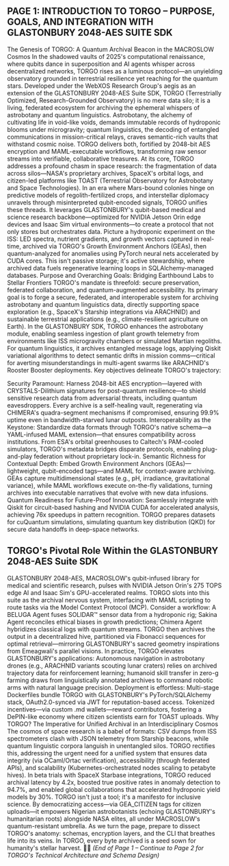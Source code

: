## PAGE 1: INTRODUCTION TO TORGO – PURPOSE, GOALS, AND INTEGRATION WITH GLASTONBURY 2048-AES SUITE SDK

The Genesis of TORGO: A Quantum Archival Beacon in the MACROSLOW Cosmos
In the shadowed vaults of 2025's computational renaissance, where qubits dance in superposition and AI agents whisper across decentralized networks, TORGO rises as a luminous protocol—an unyielding observatory grounded in terrestrial resilience yet reaching for the quantum stars. Developed under the WebXOS Research Group's aegis as an extension of the GLASTONBURY 2048-AES Suite SDK, TORGO (Terrestrially Optimized, Research-Grounded Observatory) is no mere data silo; it is a living, federated ecosystem for archiving the ephemeral whispers of astrobotany and quantum linguistics. Astrobotany, the alchemy of cultivating life in void-like voids, demands immutable records of hydroponic blooms under microgravity; quantum linguistics, the decoding of entangled communications in mission-critical relays, craves semantic-rich vaults that withstand cosmic noise. TORGO delivers both, fortified by 2048-bit AES encryption and MAML-executable workflows, transforming raw sensor streams into verifiable, collaborative treasures.
At its core, TORGO addresses a profound chasm in space research: the fragmentation of data across silos—NASA's proprietary archives, SpaceX's orbital logs, and citizen-led platforms like TOAST (Terrestrial Observatory for Astrobotany and Space Technologies). In an era where Mars-bound colonies hinge on predictive models of regolith-fertilized crops, and interstellar diplomacy unravels through misinterpreted qubit-encoded signals, TORGO unifies these threads. It leverages GLASTONBURY's qubit-based medical and science research backbone—optimized for NVIDIA Jetson Orin edge devices and Isaac Sim virtual environments—to create a protocol that not only stores but orchestrates data. Picture a hydroponic experiment on the ISS: LED spectra, nutrient gradients, and growth vectors captured in real-time, archived via TORGO's Growth Environment Anchors (GEAs), then quantum-analyzed for anomalies using PyTorch neural nets accelerated by CUDA cores. This isn't passive storage; it's active stewardship, where archived data fuels regenerative learning loops in SQLAlchemy-managed databases.
Purpose and Overarching Goals: Bridging Earthbound Labs to Stellar Frontiers
TORGO's mandate is threefold: secure preservation, federated collaboration, and quantum-augmented accessibility. Its primary goal is to forge a secure, federated, and interoperable system for archiving astrobotany and quantum linguistics data, directly supporting space exploration (e.g., SpaceX's Starship integrations via ARACHNID) and sustainable terrestrial applications (e.g., climate-resilient agriculture on Earth). In the GLASTONBURY SDK, TORGO enhances the astrobotany module, enabling seamless ingestion of plant growth telemetry from environments like ISS microgravity chambers or simulated Martian regoliths. For quantum linguistics, it archives entangled message logs, applying Qiskit variational algorithms to detect semantic drifts in mission comms—critical for averting misunderstandings in multi-agent swarms like ARACHNID's Rooster Booster deployments.
Key objectives delineate TORGO's trajectory:

Security Paramount: Harness 2048-bit AES encryption—layered with CRYSTALS-Dilithium signatures for post-quantum resilience—to shield sensitive research data from adversarial threats, including quantum eavesdroppers. Every archive is a self-healing vault, regenerating via CHIMERA's quadra-segment mechanisms if compromised, ensuring 99.9% uptime even in bandwidth-starved lunar outposts.
Interoperability as the Keystone: Standardize data formats through TORGO's native schema—a YAML-infused MAML extension—that ensures compatibility across institutions. From ESA's orbital greenhouses to Caltech's PAM-cooled simulators, TORGO's metadata bridges disparate protocols, enabling plug-and-play federation without proprietary lock-in.
Semantic Richness for Contextual Depth: Embed Growth Environment Anchors (GEAs)—lightweight, qubit-encoded tags—and MAML for context-aware archiving. GEAs capture multidimensional states (e.g., pH, irradiance, gravitational variance), while MAML workflows execute on-the-fly validations, turning archives into executable narratives that evolve with new data infusions.
Quantum Readiness for Future-Proof Innovation: Seamlessly integrate with Qiskit for circuit-based hashing and NVIDIA CUDA for accelerated analysis, achieving 76x speedups in pattern recognition. TORGO prepares datasets for cuQuantum simulations, simulating quantum key distribution (QKD) for secure data handoffs in deep-space networks.

## TORGO's Pivotal Role Within the GLASTONBURY 2048-AES Suite SDK

GLASTONBURY 2048-AES, MACROSLOW's qubit-infused library for medical and scientific research, pulses with NVIDIA Jetson Orin's 275 TOPS edge AI and Isaac Sim's GPU-accelerated realms. TORGO slots into this suite as the archival nervous system, interfacing with MAML scripting to route tasks via the Model Context Protocol (MCP). Consider a workflow: A BELUGA Agent fuses SOLIDAR™ sensor data from a hydroponic rig; Sakina Agent reconciles ethical biases in growth predictions; Chimera Agent hybridizes classical logs with quantum streams. TORGO then archives the output in a decentralized hive, partitioned via Fibonacci sequences for optimal retrieval—mirroring GLASTONBURY's sacred geometry inspirations from Emeagwali's parallel visions.
In practice, TORGO elevates GLASTONBURY's applications: Autonomous navigation in astrobotany drones (e.g., ARACHNID variants scouting lunar craters) relies on archived trajectory data for reinforcement learning; humanoid skill transfer in zero-g farming draws from linguistically annotated archives to command robotic arms with natural language precision. Deployment is effortless: Multi-stage Dockerfiles bundle TORGO with GLASTONBURY's PyTorch/SQLAlchemy stack, OAuth2.0-synced via JWT for reputation-based access. Tokenized incentives—via custom .md wallets—reward contributors, fostering a DePIN-like economy where citizen scientists earn for TOAST uploads.
Why TORGO? The Imperative for Unified Archival in an Interdisciplinary Cosmos
The cosmos of space research is a babel of formats: CSV dumps from ISS spectrometers clash with JSON telemetry from Starship beacons, while quantum linguistic corpora languish in unentangled silos. TORGO rectifies this, addressing the urgent need for a unified system that ensures data integrity (via OCaml/Ortac verification), accessibility (through federated APIs), and scalability (Kubernetes-orchestrated nodes scaling to petabyte hives). In beta trials with SpaceX Starbase integrations, TORGO reduced archival latency by 4.2x, boosted true positive rates in anomaly detection to 94.7%, and enabled global collaborations that accelerated hydroponic yield models by 30%.
TORGO isn't just a tool; it's a manifesto for inclusive science. By democratizing access—via GEA_CITIZEN tags for citizen uploads—it empowers Nigerian astrobotanists (echoing GLASTONBURY's humanitarian roots) alongside NASA elites, all under MACROSLOW's quantum-resistant umbrella. As we turn the page, prepare to dissect TORGO's anatomy: schemas, encryption layers, and the CLI that breathes life into its veins. In TORGO, every byte archived is a seed sown for humanity's stellar harvest. 🌌🐪
*(End of Page 1 – Continue to Page 2 for TORGO's Technical Architecture and Schema Design)*
